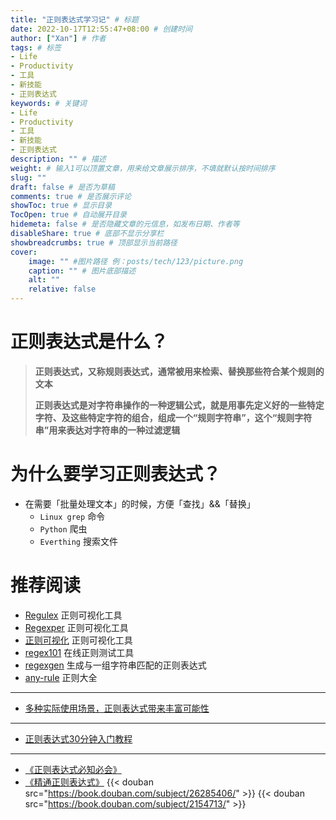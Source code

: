 ```yaml
---
title: "正则表达式学习记" # 标题
date: 2022-10-17T12:55:47+08:00 # 创建时间
author: ["Xan"] # 作者
tags: # 标签
- Life
- Productivity
- 工具
- 新技能
- 正则表达式
keywords: # 关键词
- Life
- Productivity
- 工具
- 新技能
- 正则表达式
description: "" # 描述
weight: # 输入1可以顶置文章，用来给文章展示排序，不填就默认按时间排序
slug: ""
draft: false # 是否为草稿
comments: true # 是否展示评论
showToc: true # 显示目录
TocOpen: true # 自动展开目录
hidemeta: false # 是否隐藏文章的元信息，如发布日期、作者等
disableShare: true # 底部不显示分享栏
showbreadcrumbs: true # 顶部显示当前路径
cover:
    image: "" #图片路径 例：posts/tech/123/picture.png
    caption: "" # 图片底部描述
    alt: ""
    relative: false
---
```


# 正则表达式是什么？
> **正则表达式，又称规则表达式，通常被用来检索、替换那些符合某个规则的文本**
> 
> **正则表达式是对字符串操作的一种逻辑公式，就是用事先定义好的一些特定字符、及这些特定字符的组合，组成一个“规则字符串”，这个“规则字符串”用来表达对字符串的一种过滤逻辑**
# 为什么要学习正则表达式？
- 在需要「批量处理文本」的时候，方便「查找」&&「替换」
	- `Linux grep` 命令
	- `Python` 爬虫
	- `Everthing` 搜索文件
# 推荐阅读
- [Regulex](https://jex.im/regulex/#!flags=&re=%5E(a%7Cb)*%3F%24) 正则可视化工具
- [Regexper](https://regexper.com/) 正则可视化工具
- [正则可视化](https://wangwl.net/r/vr) 正则可视化工具
- [regex101](https://regex101.com/) 在线正则测试工具
- [regexgen](https://npm.runkit.com/regexgen) 生成与一组字符串匹配的正则表达式
- [any-rule](https://any86.github.io/any-rule) 正则大全
***
- [多种实际使用场景，正则表达式带来丰富可能性](https://sspai.com/post/60650)
***
- [正则表达式30分钟入门教程](https://deerchao.cn/tutorials/regex/regex.htm)
***
- [《正则表达式必知必会》](https://book.douban.com/subject/26285406/)
- [《精通正则表达式》](https://book.douban.com/subject/2154713/)
{{< douban src="https://book.douban.com/subject/26285406/" >}}
{{< douban src="https://book.douban.com/subject/2154713/" >}}